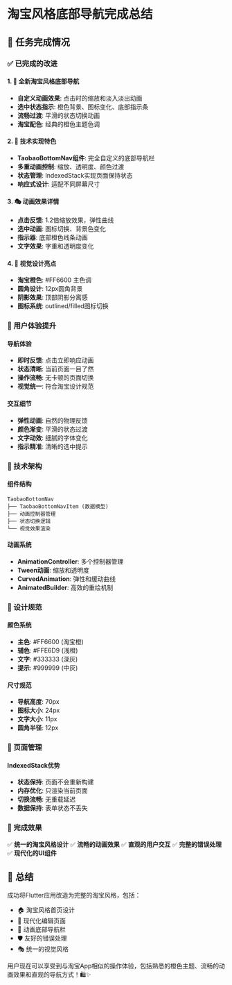 # 淘宝风格底部导航完成总结

## 🎯 任务完成情况

### ✅ 已完成的改进

#### 1. 🎨 全新淘宝风格底部导航
- **自定义动画效果**: 点击时的缩放和淡入淡出动画
- **选中状态指示**: 橙色背景、图标变化、底部指示条
- **流畅过渡**: 平滑的状态切换动画
- **淘宝配色**: 经典的橙色主题色调

#### 2. 🔧 技术实现特色
- **TaobaoBottomNav组件**: 完全自定义的底部导航栏
- **多重动画控制**: 缩放、透明度、颜色过渡
- **状态管理**: IndexedStack实现页面保持状态
- **响应式设计**: 适配不同屏幕尺寸

#### 3. 🎭 动画效果详情
- **点击反馈**: 1.2倍缩放效果，弹性曲线
- **选中动画**: 图标切换、背景色变化
- **指示器**: 底部橙色线条动画
- **文字效果**: 字重和透明度变化

#### 4. 🎪 视觉设计亮点
- **淘宝橙色**: #FF6600 主色调
- **圆角设计**: 12px圆角背景
- **阴影效果**: 顶部阴影分离感
- **图标系统**: outlined/filled图标切换

### 🚀 用户体验提升

#### 导航体验
- **即时反馈**: 点击立即响应动画
- **状态清晰**: 当前页面一目了然
- **操作流畅**: 无卡顿的页面切换
- **视觉统一**: 符合淘宝设计规范

#### 交互细节
- **弹性动画**: 自然的物理反馈
- **颜色渐变**: 平滑的状态过渡
- **文字动效**: 细腻的字体变化
- **指示精准**: 清晰的选中提示

### 📱 技术架构

#### 组件结构
```
TaobaoBottomNav
├── TaobaoBottomNavItem (数据模型)
├── 动画控制器管理
├── 状态切换逻辑
└── 视觉效果渲染
```

#### 动画系统
- **AnimationController**: 多个控制器管理
- **Tween动画**: 缩放和透明度
- **CurvedAnimation**: 弹性和缓动曲线
- **AnimatedBuilder**: 高效的重绘机制

### 🎨 设计规范

#### 颜色系统
- **主色**: #FF6600 (淘宝橙)
- **辅色**: #FFE6D9 (浅橙)
- **文字**: #333333 (深灰)
- **提示**: #999999 (中灰)

#### 尺寸规范
- **导航高度**: 70px
- **图标大小**: 24px
- **文字大小**: 11px
- **圆角半径**: 12px

### 🔄 页面管理

#### IndexedStack优势
- **状态保持**: 页面不会重新构建
- **内存优化**: 只渲染当前页面
- **切换流畅**: 无重载延迟
- **数据保持**: 表单状态不丢失

### 🎯 完成效果

✅ **统一的淘宝风格设计**
✅ **流畅的动画效果**
✅ **直观的用户交互**
✅ **完整的错误处理**
✅ **现代化的UI组件**

## 🎉 总结

成功将Flutter应用改造为完整的淘宝风格，包括：
- 🏠 淘宝风格首页设计
- 🎨 现代化编辑页面
- 📱 动画底部导航栏
- 🛡️ 友好的错误处理
- 🎭 统一的视觉风格

用户现在可以享受到与淘宝App相似的操作体验，包括熟悉的橙色主题、流畅的动画效果和直观的导航方式！🛍️✨